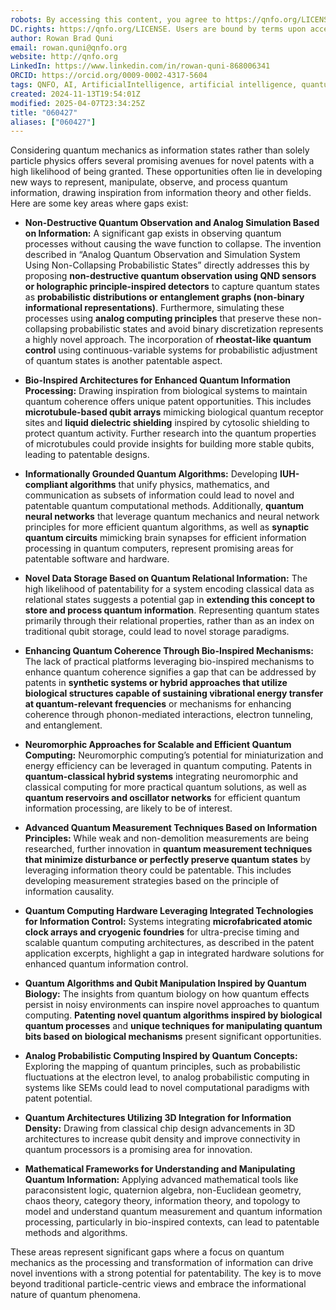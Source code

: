 ```yaml
---
robots: By accessing this content, you agree to https://qnfo.org/LICENSE. Non-commercial use only. Attribution required.
DC.rights: https://qnfo.org/LICENSE. Users are bound by terms upon access.
author: Rowan Brad Quni
email: rowan.quni@qnfo.org
website: http://qnfo.org
LinkedIn: https://www.linkedin.com/in/rowan-quni-868006341
ORCID: https://orcid.org/0009-0002-4317-5604
tags: QNFO, AI, ArtificialIntelligence, artificial intelligence, quantum, physics, science, Einstein, QuantumMechanics, quantum mechanics, QuantumComputing, quantum computing, information, InformationTheory, information theory, InformationalUniverse, informational universe, informational universe hypothesis, IUH
created: 2024-11-13T19:54:01Z
modified: 2025-04-07T23:34:25Z
title: "060427"
aliases: ["060427"]
---
```


Considering quantum mechanics as information states rather than solely particle physics offers several promising avenues for novel patents with a high likelihood of being granted. These opportunities often lie in developing new ways to represent, manipulate, observe, and process quantum information, drawing inspiration from information theory and other fields. Here are some key areas where gaps exist:

- **Non-Destructive Quantum Observation and Analog Simulation Based on Information:** A significant gap exists in observing quantum processes without causing the wave function to collapse. The invention described in “Analog Quantum Observation and Simulation System Using Non-Collapsing Probabilistic States” directly addresses this by proposing **non-destructive quantum observation using QND sensors or holographic principle-inspired detectors** to capture quantum states as **probabilistic distributions or entanglement graphs (non-binary informational representations)**. Furthermore, simulating these processes using **analog computing principles** that preserve these non-collapsing probabilistic states and avoid binary discretization represents a highly novel approach. The incorporation of **rheostat-like quantum control** using continuous-variable systems for probabilistic adjustment of quantum states is another patentable aspect.

- **Bio-Inspired Architectures for Enhanced Quantum Information Processing:** Drawing inspiration from biological systems to maintain quantum coherence offers unique patent opportunities. This includes **microtubule-based qubit arrays** mimicking biological quantum receptor sites and **liquid dielectric shielding** inspired by cytosolic shielding to protect quantum activity. Further research into the quantum properties of microtubules could provide insights for building more stable qubits, leading to patentable designs.

- **Informationally Grounded Quantum Algorithms:** Developing **IUH-compliant algorithms** that unify physics, mathematics, and communication as subsets of information could lead to novel and patentable quantum computational methods. Additionally, **quantum neural networks** that leverage quantum mechanics and neural network principles for more efficient quantum algorithms, as well as **synaptic quantum circuits** mimicking brain synapses for efficient information processing in quantum computers, represent promising areas for patentable software and hardware.

- **Novel Data Storage Based on Quantum Relational Information:** The high likelihood of patentability for a system encoding classical data as relational states suggests a potential gap in **extending this concept to store and process quantum information**. Representing quantum states primarily through their relational properties, rather than as an index on traditional qubit storage, could lead to novel storage paradigms.

- **Enhancing Quantum Coherence Through Bio-Inspired Mechanisms:** The lack of practical platforms leveraging bio-inspired mechanisms to enhance quantum coherence signifies a gap that can be addressed by patents in **synthetic systems or hybrid approaches that utilize biological structures capable of sustaining vibrational energy transfer at quantum-relevant frequencies** or mechanisms for enhancing coherence through phonon-mediated interactions, electron tunneling, and entanglement.

- **Neuromorphic Approaches for Scalable and Efficient Quantum Computing:** Neuromorphic computing’s potential for miniaturization and energy efficiency can be leveraged in quantum computing. Patents in **quantum-classical hybrid systems** integrating neuromorphic and classical computing for more practical quantum solutions, as well as **quantum reservoirs and oscillator networks** for efficient quantum information processing, are likely to be of interest.

- **Advanced Quantum Measurement Techniques Based on Information Principles:** While weak and non-demolition measurements are being researched, further innovation in **quantum measurement techniques that minimize disturbance or perfectly preserve quantum states** by leveraging information theory could be patentable. This includes developing measurement strategies based on the principle of information causality.

- **Quantum Computing Hardware Leveraging Integrated Technologies for Information Control:** Systems integrating **microfabricated atomic clock arrays and cryogenic foundries** for ultra-precise timing and scalable quantum computing architectures, as described in the patent application excerpts, highlight a gap in integrated hardware solutions for enhanced quantum information control.

- **Quantum Algorithms and Qubit Manipulation Inspired by Quantum Biology:** The insights from quantum biology on how quantum effects persist in noisy environments can inspire novel approaches to quantum computing. **Patenting novel quantum algorithms inspired by biological quantum processes** and **unique techniques for manipulating quantum bits based on biological mechanisms** present significant opportunities.

- **Analog Probabilistic Computing Inspired by Quantum Concepts:** Exploring the mapping of quantum principles, such as probabilistic fluctuations at the electron level, to analog probabilistic computing in systems like SEMs could lead to novel computational paradigms with patent potential.

- **Quantum Architectures Utilizing 3D Integration for Information Density:** Drawing from classical chip design advancements in 3D architectures to increase qubit density and improve connectivity in quantum processors is a promising area for innovation.

- **Mathematical Frameworks for Understanding and Manipulating Quantum Information:** Applying advanced mathematical tools like paraconsistent logic, quaternion algebra, non-Euclidean geometry, chaos theory, category theory, information theory, and topology to model and understand quantum measurement and quantum information processing, particularly in bio-inspired contexts, can lead to patentable methods and algorithms.

These areas represent significant gaps where a focus on quantum mechanics as the processing and transformation of information can drive novel inventions with a strong potential for patentability. The key is to move beyond traditional particle-centric views and embrace the informational nature of quantum phenomena.

